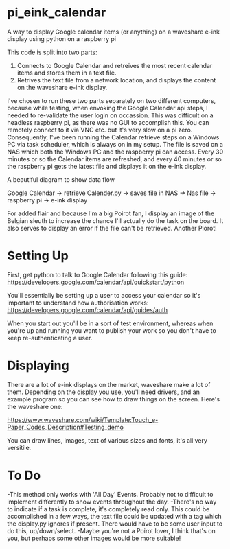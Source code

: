 # pi_eink_calendar
A way to display Google calendar items (or anything) on a waveshare e-ink display using python on a raspberry pi


This code is split into two parts:

1) Connects to Google Calendar and retreives the most recent calendar items and stores them in a text file.
2) Retrives the text file from a network location, and displays the content on the waveshare e-ink display.

I've chosen to run these two parts separately on two different computers, because while testing, when envoking the Google Calendar api steps, I needed to re-validate the user login on occassion. This was difficult on a headless raspberry pi, as there was no GUI to accomplish this. You can remotely connect to it via VNC etc. but it's very slow on a pi zero. Consequently, I've been running the Calendar retrieve steps on a Windows PC via task scheduler, which is always on in my setup. The file is saved on a NAS which both the Windows PC and the raspberry pi can access. Every 30 minutes or so the Calendar items are refreshed, and every 40 minutes or so the raspberry pi gets the latest file and displays it on the e-ink display.

A beautiful diagram to show data flow

Google Calendar -> retrieve Calender.py -> saves file in NAS -> Nas file -> raspberry pi -> e-ink display

For added flair and because I'm a big Poirot fan, I display an image of the Belgian sleuth to increase the chance I'll actually do the task on the board. It also serves to display an error if the file can't be retrieved. Another Piorot!

Setting Up
==================
First, get python to talk to Google Calendar following this guide:
https://developers.google.com/calendar/api/quickstart/python

You'll essentially be setting up a user to access your calendar so it's important to understand how authorisation works:
https://developers.google.com/calendar/api/guides/auth

When you start out you'll be in a sort of test environment, whereas when you're up and running you want to publish your work so you don't have to keep re-authenticating a user.

Displaying
===================
There are a lot of e-ink displays on the market, waveshare make a lot of them. Depending on the display you use, you'll need drivers, and an example program so you can see how to draw things on the screen. Here's the waveshare one:

https://www.waveshare.com/wiki/Template:Touch_e-Paper_Codes_Description#Testing_demo

You can draw lines, images, text of various sizes and fonts, it's all very versitile.



To Do
==================
-This method only works with 'All Day' Events. Probably not to difficult to implement differently to show events throughout the day.
-There's no way to indicate if a task is complete, it's completely read only. This could be accomplished in a few ways, the text file could be updated with a tag which the display.py ignores if present. There would have to be some user input to do this, up/down/select.
-Maybe you're not a Poirot lover, I think that's on you, but perhaps some other images would be more suitable!
